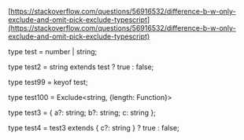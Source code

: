 [https://stackoverflow.com/questions/56916532/difference-b-w-only-exclude-and-omit-pick-exclude-typescript](https://stackoverflow.com/questions/56916532/difference-b-w-only-exclude-and-omit-pick-exclude-typescript)

type test = number | string;

type test2 = string extends test ? true : false;

type test99 = keyof test;

type test100 = Exclude<string, {length: Function}>

type test3 = { a?: string; b?: string; c: string };

type test4 = test3 extends { c?: string } ? true : false;
